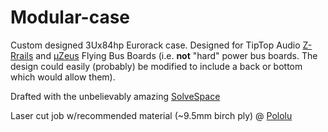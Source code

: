 # Modular-case
Custom designed 3Ux84hp Eurorack case. Designed for TipTop Audio [Z-Rrails](http://www.tiptopaudio.com/zrails.php) and [μZeus](http://www.tiptopaudio.com/zeusmicro.php) Flying Bus Boards (i.e. **not** "hard" power bus boards. The design could easily (probably) be modified to include a back or bottom which would allow them).

Drafted with the unbelievably amazing [SolveSpace](http://solvespace.com/index.pl)

Laser cut job w/recommended material (~9.5mm birch ply) @ [Pololu](https://www.pololu.com/laserquote/1J39041/6f7e85a8)
